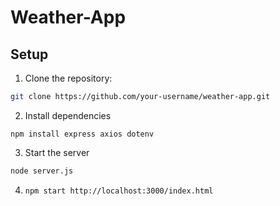 # Weather-App

## Setup

1. Clone the repository:

```bash
git clone https://github.com/your-username/weather-app.git
```

2. Install dependencies 

`npm install express axios dotenv`
  
3. Start the server 

```bash
node server.js
```

4. `npm start http://localhost:3000/index.html`
